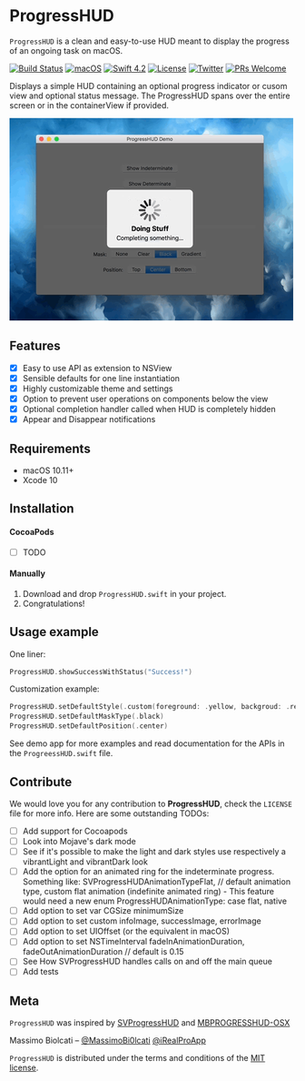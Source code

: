 # ProgressHUD
`ProgressHUD` is a clean and easy-to-use HUD meant to display the progress of an ongoing task on macOS. 
 
[![Build Status](https://travis-ci.com/massimobio/ProgressHUD.svg?token=2EEVFqEqxnnpFcQYpwaE&branch=master)](https://travis-ci.com/massimobio/ProgressHUD)
[![macOS](https://img.shields.io/badge/platform-macOS-blue.svg)](https://www.apple.com/macos/mojave/)
[![Swift 4.2](https://img.shields.io/badge/swift-4.2-red.svg?style=flat)](https://developer.apple.com/swift)
[![License](https://img.shields.io/badge/license-MIT-lightgrey.svg)](https://opensource.org/licenses/MIT)
[![Twitter](https://img.shields.io/badge/twitter-@MassimoBi0lcati-blue.svg)](https://twitter.com/MassimoBi0lcati) 
[![PRs Welcome](https://img.shields.io/badge/PRs-welcome-brightgreen.svg)](http://makeapullrequest.com)

Displays a simple HUD containing an optional progress indicator or cusom view and optional status message.
The ProgressHUD spans over the entire screen or in the containerView if provided.
 
![Indeterminate](hud-indeterminate.gif)

## Features

- [x] Easy to use API as extension to NSView
- [x] Sensible defaults for one line instantiation
- [x] Highly customizable theme and settings
- [x] Option to prevent user operations on components below the view
- [x] Optional completion handler called when HUD is completely hidden
- [x] Appear and Disappear notifications

## Requirements

- macOS 10.11+
- Xcode 10

## Installation

#### CocoaPods
- [ ] TODO

#### Manually
1. Download and drop  ```ProgressHUD.swift```  in your project.  
2. Congratulations!  

## Usage example

One liner:
```swift
ProgressHUD.showSuccessWithStatus("Success!")
```
Customization example:
```swift
ProgressHUD.setDefaultStyle(.custom(foreground: .yellow, backgroud: .red))
ProgressHUD.setDefaultMaskType(.black)
ProgressHUD.setDefaultPosition(.center)
```
See demo app for more examples and read documentation for the APIs in the `ProgreessHUD.swift` file.

## Contribute

We would love you for any contribution to **ProgressHUD**, check the ``LICENSE`` file for more info.
Here are some outstanding TODOs:

- [ ] Add support for Cocoapods
- [ ] Look into Mojave's dark mode
- [ ] See if it's possible to make the light and dark styles use respectively a vibrantLight and vibrantDark look
- [ ] Add the option for an animated ring for the indeterminate progress. Something like: SVProgressHUDAnimationTypeFlat, // default animation type, custom flat animation (indefinite animated ring) - This feature would need a new enum ProgressHUDAnimationType: case flat, native
- [ ] Add option to set var CGSize minimumSize
- [ ] Add option to set custom infoImage, successImage, errorImage
- [ ] Add option to set UIOffset (or the equivalent in macOS)
- [ ] Add option to set NSTimeInterval fadeInAnimationDuration, fadeOutAnimationDuration // default is 0.15
- [ ] See How SVProgressHUD handles calls on and off the main queue
- [ ] Add tests

## Meta

`ProgressHUD` was inspired by [SVProgressHUD](https://github.com/SVProgressHUD/SVProgressHUD) and [MBPROGRESSHUD-OSX](https://github.com/vanelizarov/MBProgressHUD-OSX)

Massimo Biolcati – [@MassimoBi0lcati](https://twitter.com/MassimoBi0lcati)  [@iRealProApp](https://twitter.com/iRealProApp) 

`ProgressHUD` is distributed under the terms and conditions of the [MIT license](https://github.com/massimobio/ProgressHUD/blob/master/LICENSE.md).
